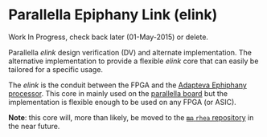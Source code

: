 
# Parallella Epiphany Link (elink)
Work In Progress, check back later (01-May-2015) or delete.

Parallella *elink* design verification (DV) and alternate 
implementation.  The alternative implementation to provide
a flexible *elink* core that can easily be tailored for a
specific usage.

The *elink* is the conduit between the FPGA and the 
[Adapteva Ephiphany processor](http://www.adapteva.com/epiphanyiii/).
This core in mainly used on the 
[parallella board](http://www.parallella.org/board/) but
the implementation is flexible enough to be used on any 
FPGA (or ASIC).

**Note**: this core will, more than likely, be moved to 
the [~~`mn`~~ `rhea` repository](http://www.github.com/cfelton/minnesota) in
the near future.
